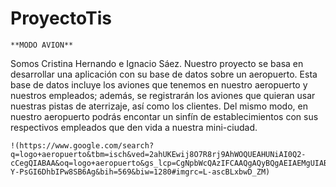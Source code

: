 # ProyectoTis
```
**MODO AVION**
```
Somos Cristina Hernando e Ignacio Sáez.
Nuestro proyecto se basa en desarrollar una aplicación con su base de datos sobre un aeropuerto.
Esta base de datos incluye los aviones que tenemos en nuestro aeropuerto y nuestros empleados; además, se registrarán los aviones que quieran usar nuestras pistas de aterrizaje, así como los clientes.
Del mismo modo, en nuestro aeropuerto podrás encontar un sinfín de establecimientos con sus respectivos empleados que den vida a nuestra mini-ciudad.

```
!(https://www.google.com/search?q=logo+aeropuerto&tbm=isch&ved=2ahUKEwij8O7R8rj9AhWOQUEAHUNiAI0Q2-cCegQIABAA&oq=logo+aeropuerto&gs_lcp=CgNpbWcQAzIFCAAQgAQyBQgAEIAEMgUIABCABDIFCAAQgAQyBQgAEIAEMgUIABCABDIFCAAQgAQyBQgAEIAEMgUIABCABDIFCAAQgAQ6BAgjECc6CAgAEIAEELEDOgsIABCABBCxAxCDAVDCDFjPImDOJ2gAcAB4AIABfYgBxwiSAQM2LjWYAQCgAQGqAQtnd3Mtd2l6LWltZ8ABAQ&sclient=img&ei=j07-Y-PsGI6DhbIPw8SB6Ag&bih=569&biw=1280#imgrc=L-ascBLxbwD_ZM)
```
